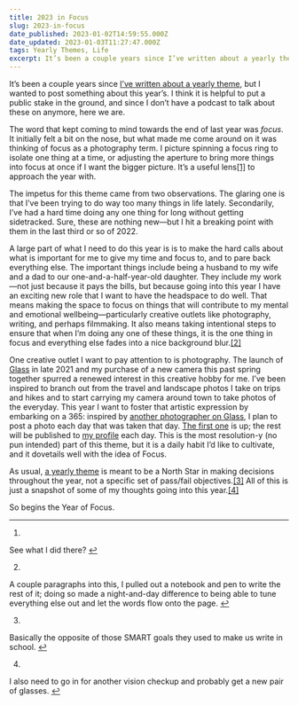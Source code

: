 ```yaml
---
title: 2023 in Focus
slug: 2023-in-focus
date_published: 2023-01-02T14:59:55.000Z
date_updated: 2023-01-03T11:27:47.000Z
tags: Yearly Themes, Life
excerpt: It’s been a couple years since I’ve written about a yearly theme, but I wanted to post something about this year’s. I think it is helpful to put a public stake in the ground, and since I don’t have a podcast to talk about these on anymore, here we are.
---
```


It’s been a couple years since [I’ve written about a yearly theme](/regeneration/), but I wanted to post something about this year’s. I think it is helpful to put a public stake in the ground, and since I don’t have a podcast to talk about these on anymore, here we are.

The word that kept coming to mind towards the end of last year was *focus*. It initially felt a bit on the nose, but what made me come around on it was thinking of focus as a photography term. I picture spinning a focus ring to isolate one thing at a time, or adjusting the aperture to bring more things into focus at once if I want the bigger picture. It’s a useful lens[[1]](#fn1) to approach the year with.

The impetus for this theme came from two observations. The glaring one is that I’ve been trying to do way too many things in life lately. Secondarily, I’ve had a hard time doing any one thing for long without getting sidetracked. Sure, these are nothing new—but I hit a breaking point with them in the last third or so of 2022.

A large part of what I need to do this year is is to make the hard calls about what is important for me to give my time and focus to, and to pare back everything else. The important things include being a husband to my wife and a dad to our one-and-a-half-year-old daughter. They include my work—not just because it pays the bills, but because going into this year I have an exciting new role that I want to have the headspace to do well. That means making the space to focus on things that will contribute to my mental and emotional wellbeing—particularly creative outlets like photography, writing, and perhaps filmmaking. It also means taking intentional steps to ensure that when I’m doing any one of these things, it is the one thing in focus and everything else fades into a nice background blur.[[2]](#fn2)

One creative outlet I want to pay attention to is photography. The launch of [Glass](https://glass.photo/) in late 2021 and my purchase of a new camera this past spring together spurred a renewed interest in this creative hobby for me. I’ve been inspired to branch out from the travel and landscape photos I take on trips and hikes and to start carrying my camera around town to take photos of the everyday. This year I want to foster that artistic expression by embarking on a 365: inspired by [another photographer on Glass](https://glass.photo/tmn), I plan to post a photo each day that was taken that day. [The first one](https://glass.photo/seanlunsford/1vYCJupB6YycALlQvqDmIM) is up; the rest will be published to [my profile](https://glass.photo/seanlunsford) each day. This is the most resolution-y (no pun intended) part of this theme, but it is a daily habit I’d like to cultivate, and it dovetails well with the idea of Focus.

As usual, [a yearly theme](https://youtu.be/NVGuFdX5guE) is meant to be a North Star in making decisions throughout the year, not a specific set of pass/fail objectives.[[3]](#fn3) All of this is just a snapshot of some of my thoughts going into this year.[[4]](#fn4)

So begins the Year of Focus.

---

1. 
See what I did there? [↩︎](#fnref1)

2. 
A couple paragraphs into this, I pulled out a notebook and pen to write the rest of it; doing so made a night-and-day difference to being able to tune everything else out and let the words flow onto the page. [↩︎](#fnref2)

3. 
Basically the opposite of those SMART goals they used to make us write in school. [↩︎](#fnref3)

4. 
I also need to go in for another vision checkup and probably get a new pair of glasses. [↩︎](#fnref4)
